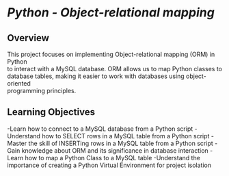 # *Python - Object-relational mapping*

## Overview
This project focuses on implementing Object-relational mapping (ORM) in Python \
to interact with a MySQL database. ORM allows us to map Python classes to \
database tables, making it easier to work with databases using object-oriented \
programming principles.

## Learning Objectives

   -Learn how to connect to a MySQL database from a Python script
   -Understand how to SELECT rows in a MySQL table from a Python script
   -Master the skill of INSERTing rows in a MySQL table from a Python script
   -Gain knowledge about ORM and its significance in database interaction
   -Learn how to map a Python Class to a MySQL table
   -Understand the importance of creating a Python Virtual Environment for project isolation